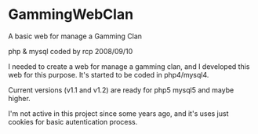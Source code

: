 # GammingWebClan
A basic web for manage a Gamming Clan

php & mysql coded by rcp 2008/09/10  

I needed to create a web for manage a gamming clan, and I developed this web
for this purpose. It's started to be coded in php4/mysql4.

Current versions (v1.1 and v1.2) are ready for php5 mysql5 and maybe higher.

I'm not active in this project since some years ago, and it's uses just cookies for
basic autentication process.
